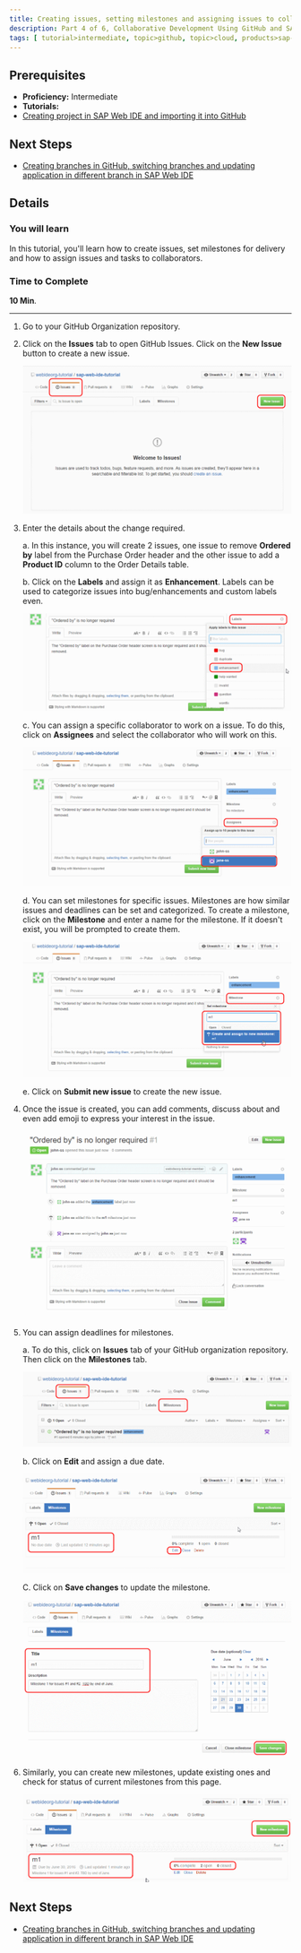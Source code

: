 ```yaml
---
title: Creating issues, setting milestones and assigning issues to collaborators
description: Part 4 of 6, Collaborative Development Using GitHub and SAP Web IDE
tags: [ tutorial>intermediate, topic>github, topic>cloud, products>sap-hana, products>sap-web-ide, products>sap-hana-cloud-platform ]
---
```

## Prerequisites  
 - **Proficiency:** Intermediate
 - **Tutorials:** 
  - [Creating project in SAP Web IDE and importing it into GitHub](http://www.sap.com/developer/tutorials/webide-github-import-project.html)

## Next Steps
 - [Creating branches in GitHub, switching branches and updating application in different branch in SAP Web IDE](http://www.sap.com/developer/tutorials/webide-github-branching.html)

## Details
### You will learn  
In this tutorial, you'll learn how to create issues, set milestones for delivery and how to assign issues and tasks to collaborators.


### Time to Complete
**10 Min**.

---

1. Go to your GitHub Organization repository.

2. Click on the **Issues** tab to open GitHub Issues. Click on the **New Issue** button to create a new issue.

    ![GitHub issues](p4_2.png)

3. Enter the details about the change required. 

    a. In this instance, you will create 2 issues, one issue to remove **Ordered by** label from the Purchase Order header and the other issue to add a **Product ID** column to the Order Details table. 

    b. Click on the **Labels** and assign it as **Enhancement**. Labels can be used to categorize issues into bug/enhancements and custom labels even. 

    ![GitHub issues](p4_3b.png)

    c. You can assign a specific collaborator to work on a issue. To do this, click on **Assignees** and select the collaborator who will work on this.

    ![Assign issues](p4_3c.png)

    d. You can set milestones for specific issues. Milestones are how similar issues and deadlines can be set and categorized. To create a milestone, click on the **Milestone** and enter a name for the milestone. If it doesn't exist, you will be prompted to create them.

    ![Assign issues](p4_3d.png)

    e. Click on **Submit new issue** to create the new issue.

4.  Once the issue is created, you can add comments, discuss about and even add emoji to express your interest in the issue.

    ![Issue created](p4_4.png)

5. You can assign deadlines for milestones. 

    a. To do this, click on **Issues** tab of your GitHub organization repository. Then click on the **Milestones** tab.

    ![Milestone tab](p4_5a.png)
    
    b. Click on **Edit** and assign a due date.

    ![Milestone tab](p4_5b.png)
    
    C. Click on **Save changes** to update the milestone.

  
    ![Update milestones](p4_5c.png)
    
6. Similarly, you can create new milestones, update existing ones and check for status of current milestones from this page.

    ![Milestones status](p4_6.png)

## Next Steps
 - [Creating branches in GitHub, switching branches and updating application in different branch in SAP Web IDE](http://www.sap.com/developer/tutorials/webide-github-branching.html)